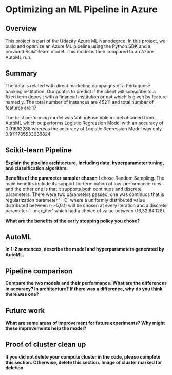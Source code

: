 # Optimizing an ML Pipeline in Azure

## Overview
This project is part of the Udacity Azure ML Nanodegree.
In this project, we build and optimize an Azure ML pipeline using the Python SDK and a provided Scikit-learn model.
This model is then compared to an Azure AutoML run.

## Summary
The data is related with direct marketing campaigns of a Portuguese banking institution. Our goal is to predict if the client will subscribe to a fixed term deposit with a financial institution or not which is given by feature named y.
The total number of instances are 45211 and total number of features are 17

The best performing model was VotingEnsemble model obtained from AutoML which outperforms Logistic Regression Model with an accuracy of 0.91692288 whereas the accuracy of Logistic Regression Model was only 0.9111785533636824.

## Scikit-learn Pipeline
**Explain the pipeline architecture, including data, hyperparameter tuning, and classification algorithm.**



**Benefits of the parameter sampler chosen**
I chose Random Sampling. 
The main benefits include its support for termination of low-performance runs and the other one is that it supports both continuos and discrete parameters.
There were two parameters passed, one was continuos that is regularization parameter '--C' where a uniformly distributed value distributed between (-.-5,0.1) will be chosen at every iteration and a discrete parameter '--max_iter' which had a choice of value between (16,32,64,128).

**What are the benefits of the early stopping policy you chose?**

## AutoML
**In 1-2 sentences, describe the model and hyperparameters generated by AutoML.**

## Pipeline comparison
**Compare the two models and their performance. What are the differences in accuracy? In architecture? If there was a difference, why do you think there was one?**

## Future work
**What are some areas of improvement for future experiments? Why might these improvements help the model?**

## Proof of cluster clean up
**If you did not delete your compute cluster in the code, please complete this section. Otherwise, delete this section.**
**Image of cluster marked for deletion**
